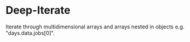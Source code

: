 # Deep-Iterate
Iterate through multidimensional arrays and arrays nested in objects e.g. "days.data.jobs[0]".
